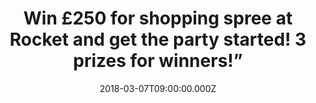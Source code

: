 ---
campaign-uuid: "c-00fa9af2-154e-44ca-bf73-e030d4839312"
type: "Competition"
category: "Gifts"
date: "2018-03-07T09:00:00.000Z"
end-date: "2018-03-21T23:59:00.000Z"
disable-form: false
is_promoted: false
has_entry_page: true
title: "Win £250 for shopping spree at Rocket and get the party started! 3 prizes\
  \ for winners!”"
competition-description: "<p>If you were thinking on what kind of look and mood you'd\
  \ like to have for your home… we have the perfect solution for you! Get that rock\
  \ look that your house deserves with Rocket! and their accessories inspired by music!\
  \ They have something for everybody, and now they're giving 3 lucky winners the\
  \ chance of winning £250 for shopping spree at their entire collection!</p><p>Take\
  \ a look at their products and treat yourself or your loved ones with the perfect\
  \ gift!</p>"
hero-header: "Win £250 for shopping spree at Rocket and get the party started! 3 prizes\
  \ for winners!"
terms-confirmation: "N/A"
banner-img: "https://assets.expresslyapp.com/asset-6b2dc262-edfc-4b90-9064-098be1e00927.jpg"
logo-left-href: "https://www.rocketdesign.it/"
logo-left-image: "https://assets.expresslyapp.com/27be0a0a-07f2-4577-b8e8-d214b471a5b7-thumb.png"
logo-left-title: "Rocket Design"
bg-image-hero: "https://assets.expresslyapp.com/asset-96211b05-805a-4535-8759-a0e0a5a026f7.png"
bg-image-first: "https://assets.expresslyapp.com/asset-ee16e0c1-981d-4537-8781-fa8b66fbdfa4.jpg"
bg-image-second: "https://assets.expresslyapp.com/asset-698fe01a-76ab-4159-9208-23cd27d274ea.jpg"
bg-image-third: "https://assets.expresslyapp.com/asset-6232afe7-2dcf-4cd2-bb90-835f66fc64fb.jpg"
section1-content: "<p>At ROCKET they make awesome home, travel & lifestyle gifts and\
  \ accessories inspired by music. They take that visceral emotional connection music\
  \ has with each one of their humble earthlings, and use it to turn boring everyday\
  \ items into fun and soulful new designs. Their stuff makes for the perfect gift,\
  \ but no shame in keeping some for yourself!</p>\r\n<p>If it sounds crazy, you’\
  re right. It’s the good kind of crazy…</p>"
section2-content: "<p>So lucky for you their crazy-good designers cooked up a kick-ass\
  \ range that’s just about got everyone covered: from the wanderlust-bitten California\
  \ dreamer to the every-day-I’m-hustlin office warrior… from the fashionista to the\
  \ Iphonista… from the next Jamie Oliver to the next dinner party!</p>\r\n<p>Dive\
  \ right into the rabbit hole, but don’t be surprised if you end up filling your\
  \ basket. After all, with nearly 1M products sold, it must be a mad world out there.</p>"
section3-content: "<p>Get ready to rumble because the party starts right here: NME\
  \ AAA is partnering with them to give 3 lucky winners £250 each to indulge in a\
  \ shopping spree bonanza worthy of a Rockstar, only without the credit card hangover!</p>\r\
  \n<p>They don’t call them The Good Vibes Co. for nothing! Enter below for a chance\
  \ to win!</p>"
entry-title: "Win £250 for shopping spree at Rocket and get the party started!"
entry-content: "<p>Enter the draw to win £250 for shopping spree at Rocket by completing\
  \ the form below before 23:59 on 21/03/2018.\r\n</p>"
has-winner: true
winner-title: "CONGRATULATIONS to Graham O'mara, Ruth Roberts and Bryan McHugh who\
  \ won £250 for shopping spree at Rocket Design!"
winner-banner: "https://assets.expresslyapp.com/asset-d9cca2b2-760a-4477-b89b-f70050db50db.jpg"
prize-description: "3 lucky winners win £250* each for shopping at Rocket"
special-conditions: "RocketDesign.it items are priced in Euros. Winners will receive\
  \ a coupon for a €285, i.e., the euro equivalent of £250 as per 28 February 2018\
  \ spot exchange rate as posted by the Bank of England at http://www.bankofengland.co.uk/boeapps/iadb/Rates.asp."
---